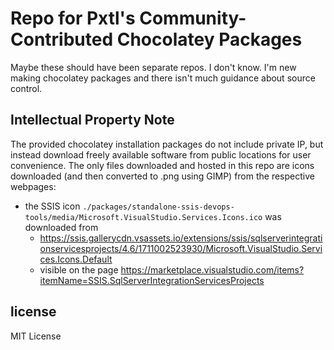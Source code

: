 # Repo for Pxtl's Community-Contributed Chocolatey Packages

Maybe these should have been separate repos.  I don't know.  I'm new making chocolatey packages and there isn't
much guidance about source control.

## Intellectual Property Note

The provided chocolatey installation packages do not include private IP, but instead download freely available
software from public locations for user convenience.  The only files downloaded and hosted in this repo are icons
downloaded (and then converted to .png using GIMP) from the respective webpages:

- the SSIS icon `./packages/standalone-ssis-devops-tools/media/Microsoft.VisualStudio.Services.Icons.ico` was
  downloaded from
  - https://ssis.gallerycdn.vsassets.io/extensions/ssis/sqlserverintegrationservicesprojects/4.6/1711002523930/Microsoft.VisualStudio.Services.Icons.Default
  - visible on the page
    https://marketplace.visualstudio.com/items?itemName=SSIS.SqlServerIntegrationServicesProjects

## license

MIT License

